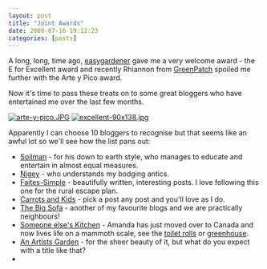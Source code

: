 ```yaml
---
layout: post
title: "Joint Awards"
date: 2008-07-16 19:12:23
categories: [posts]
---
```


A long, long, time ago, [easygardener](http://greenforks.com/2008/04/e-for-excellent/) gave me a very welcome award - the E for Excellent award and recently Rhiannon from [GreenPatch](http://rhiannon-greenpatch.blogspot.com/2008/07/award.html) spoiled me further with the Arte y Pico award.

Now it's time to pass these treats on to some great bloggers who have entertained me over the last few months.

[![arte-y-pico.JPG](http://www.earthwoman.co.uk/wp-content/uploads/2008/07/arte-y-pico.thumbnail.JPG)](http://www.earthwoman.co.uk/wp-content/uploads/2008/07/arte-y-pico.JPG "arte-y-pico.JPG") [![excellent-90x138.jpg](http://www.earthwoman.co.uk/wp-content/uploads/2008/07/excellent-90x138.thumbnail.jpg)](http://www.earthwoman.co.uk/wp-content/uploads/2008/07/excellent-90x138.jpg "excellent-90x138.jpg")

Apparently I can choose 10 bloggers to recognise but that seems like an awful lot so we'll see how the list pans out:

- [Soilman](http://www.soilman.uk.com/soilmans_allotment_blog/) \- for his down to earth style, who manages to educate and entertain in almost equal measures.
- [Nigey](http://nigeygreen.wordpress.com/) \- who understands my bodging antics.
- [Faites-Simple](http://faites-simple.blogspot.com/) \- beautifully written, interesting posts. I love following this one for the rural escape plan.
- [Carrots and Kids](http://carrotsandkids.blogspot.com/) \- pick a post any post and you'll love as I do.
- [The Big Sofa](http://thebigsofa.wordpress.com/) \- another of my favourite blogs and we are practically neighbours!
- [Someone else's Kitchen](http://someoneelseskitchen.blogspot.com/) - Amanda has just moved over to Canada and now lives life on a mammoth scale, see the [toilet rolls](http://someoneelseskitchen.blogspot.com/2008/07/giant-toilet-roll-invasion.html) or [greenhouse](http://someoneelseskitchen.blogspot.com/2008/07/greenhouse-divorce.html).
- [An Artists Garden](http://artistsgarden.wordpress.com/) \- for the sheer beauty of it, but what do you expect with a title like that?
- [](http://www.flickr.com/photos/warriorwomen/2483355523/)
